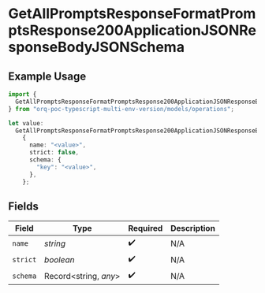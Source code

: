 # GetAllPromptsResponseFormatPromptsResponse200ApplicationJSONResponseBodyJSONSchema

## Example Usage

```typescript
import {
  GetAllPromptsResponseFormatPromptsResponse200ApplicationJSONResponseBodyJSONSchema,
} from "orq-poc-typescript-multi-env-version/models/operations";

let value:
  GetAllPromptsResponseFormatPromptsResponse200ApplicationJSONResponseBodyJSONSchema =
    {
      name: "<value>",
      strict: false,
      schema: {
        "key": "<value>",
      },
    };
```

## Fields

| Field                 | Type                  | Required              | Description           |
| --------------------- | --------------------- | --------------------- | --------------------- |
| `name`                | *string*              | :heavy_check_mark:    | N/A                   |
| `strict`              | *boolean*             | :heavy_check_mark:    | N/A                   |
| `schema`              | Record<string, *any*> | :heavy_check_mark:    | N/A                   |